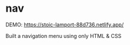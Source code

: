 # nav

DEMO: https://stoic-lamport-88d736.netlify.app/

Built a navigation menu using only HTML & CSS
